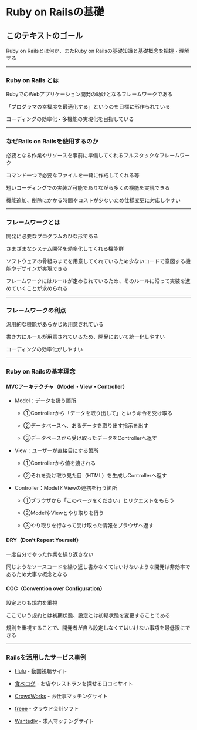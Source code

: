 # Ruby on Railsの基礎

## このテキストのゴール

Ruby on Railsとは何か、またRuby on Railsの基礎知識と基礎概念を把握・理解する

---

### Ruby on Rails とは

RubyでのWebアプリケーション開発の助けとなるフレームワークである

「プログラマの幸福度を最適化する」というのを目標に形作られている

コーディングの効率化・多機能の実現化を目指している

---

### なぜRails on Railsを使用するのか

必要となる作業やリソースを事前に準備してくれるフルスタックなフレームワーク

コマンド一つで必要なファイルを一斉に作成してくれる等

短いコーディングでの実装が可能でありながら多くの機能を実現できる

機能追加、削除にかかる時間やコストが少ないため仕様変更に対応しやすい

---

### フレームワークとは

開発に必要なプログラムのひな形である

さまざまなシステム開発を効率化してくれる機能群

ソフトウェアの骨組みまでを用意してくれているため少ないコードで意図する機能やデザインが実現できる


フレームワークにはルールが定められているため、そのルールに沿って実装を進めていくことが求められる

---

### フレームワークの利点

汎用的な機能があらかじめ用意されている

書き方にルールが用意されているため、開発において統一化しやすい

コーディングの効率化がしやすい

---

### Ruby on Railsの基本理念

#### MVCアーキテクチャ（Model・View・Controller）

- Model：データを扱う箇所
    - ①Controllerから「データを取り出して」という命令を受け取る

    - ②データベースへ、あるデータを取り出す指示を出す

    - ③データベースから受け取ったデータをControllerへ返す

- View：ユーザーが直接目にする箇所

    - ①Controllerから値を渡される

    - ②それを受け取り見た目（HTML）を生成しControllerへ返す

- Controller：ModelとViewの連携を行う箇所

    - ①ブラウザから「このページをください」とリクエストをもらう

    - ②ModelやViewとやり取りを行う

    - ③やり取りを行なって受け取った情報をブラウザへ返す

#### DRY（Don’t Repeat Yourself）

一度自分でやった作業を繰り返さない

同じようなソースコードを繰り返し書かなくてはいけないような開発は非効率であるため大事な概念となる

#### COC（Convention over Configuration）

設定よりも規約を重視

ここでいう規約とは初期状態、設定とは初期状態を変更することである

規則を重視することで、開発者が自ら設定しなくてはいけない事項を最低限にできる

---

### Railsを活用したサービス事例

- [Hulu](https://www.happyon.jp/?cmp=10011&utm_media=cpc&utm_source=google&utm_content=brand&utm_term=search&utm_campaign=JP_DM&waad=P0Juqdc0&gclid=CjwKCAjw3azoBRAXEiwA-_64Og5cpjIM-V0gDI0UWEWlKV3_n3v5pSuPiNJfSyGqXXCMeg_-Sm1KMRoC3oMQAvD_BwE
) - 動画視聴サイト

- [食べログ](https://tabelog.com/) - お店やレストランを探せる口コミサイト

- [CrowdWorks](https://crowdworks.jp/) - お仕事マッチングサイト

- [freee](https://www.freee.co.jp/?referral=aw_freee&gclid=CjwKCAjw3azoBRAXEiwA-_64OhkaKaK54Fc9rXnl7AZDBXOLZSI2jX7pRLfnxOMjfYL5qlLnPPCBDxoC8lIQAvD_BwE
) - クラウド会計ソフト

- [Wantedly](https://www.wantedly.com/) - 求人マッチングサイト
